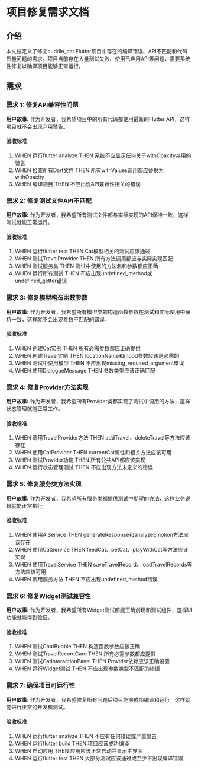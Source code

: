 # 项目修复需求文档

## 介绍

本文档定义了修复cuddle_cat Flutter项目中存在的编译错误、API不匹配和代码质量问题的需求。项目当前存在大量测试失败、使用已弃用API等问题，需要系统性修复以确保项目能够正常运行。

## 需求

### 需求 1: 修复API兼容性问题

**用户故事:** 作为开发者，我希望项目中的所有代码都使用最新的Flutter API，这样项目就不会出现弃用警告。

#### 验收标准

1. WHEN 运行flutter analyze THEN 系统不应显示任何关于withOpacity弃用的警告
2. WHEN 检查所有Dart文件 THEN 所有withValues调用都应替换为withOpacity
3. WHEN 编译项目 THEN 不应出现API兼容性相关的错误

### 需求 2: 修复测试文件API不匹配

**用户故事:** 作为开发者，我希望所有测试文件都与实际实现的API保持一致，这样测试就能正常运行。

#### 验收标准

1. WHEN 运行flutter test THEN Cat模型相关的测试应该通过
2. WHEN 测试TravelProvider THEN 所有方法调用都应与实际实现匹配
3. WHEN 测试服务类 THEN 测试中使用的方法名和参数都应正确
4. WHEN 运行所有测试 THEN 不应出现undefined_method或undefined_getter错误

### 需求 3: 修复模型构造函数参数

**用户故事:** 作为开发者，我希望所有模型类的构造函数参数在测试和实际使用中保持一致，这样就不会出现参数不匹配的错误。

#### 验收标准

1. WHEN 创建Cat实例 THEN 所有必需参数都应正确提供
2. WHEN 创建Travel实例 THEN locationName和mood参数应该是必需的
3. WHEN 测试中使用模型 THEN 不应出现missing_required_argument错误
4. WHEN 使用DialogueMessage THEN 参数类型应该正确匹配

### 需求 4: 修复Provider方法实现

**用户故事:** 作为开发者，我希望所有Provider类都实现了测试中调用的方法，这样状态管理就能正常工作。

#### 验收标准

1. WHEN 调用TravelProvider方法 THEN addTravel、deleteTravel等方法应该存在
2. WHEN 使用CatProvider THEN currentCat属性和相关方法应该可用
3. WHEN 测试Provider功能 THEN 所有公共API都应该实现
4. WHEN 运行状态管理测试 THEN 不应出现方法未定义的错误

### 需求 5: 修复服务类方法实现

**用户故事:** 作为开发者，我希望所有服务类都提供测试中期望的方法，这样业务逻辑就能正常执行。

#### 验收标准

1. WHEN 使用AIService THEN generateResponse和analyzeEmotion方法应该存在
2. WHEN 使用CatService THEN feedCat、petCat、playWithCat等方法应该实现
3. WHEN 使用TravelService THEN saveTravelRecord、loadTravelRecords等方法应该可用
4. WHEN 调用服务方法 THEN 不应出现undefined_method错误

### 需求 6: 修复Widget测试兼容性

**用户故事:** 作为开发者，我希望所有Widget测试都能正确创建和测试组件，这样UI功能就能得到验证。

#### 验收标准

1. WHEN 测试ChatBubble THEN 构造函数参数应该正确
2. WHEN 测试TravelRecordCard THEN 所有必需参数都应提供
3. WHEN 测试CatInteractionPanel THEN Provider依赖应该正确设置
4. WHEN 运行Widget测试 THEN 不应出现参数类型不匹配的错误

### 需求 7: 确保项目可运行性

**用户故事:** 作为开发者，我希望修复所有问题后项目能够成功编译和运行，这样就能进行正常的开发和测试。

#### 验收标准

1. WHEN 运行flutter analyze THEN 不应有任何错误或严重警告
2. WHEN 运行flutter build THEN 项目应该成功编译
3. WHEN 启动应用 THEN 应用应该正常启动并显示主界面
4. WHEN 运行flutter test THEN 大部分测试应该通过或至少不出现编译错误